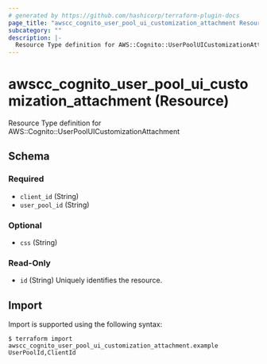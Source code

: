 ```yaml
---
# generated by https://github.com/hashicorp/terraform-plugin-docs
page_title: "awscc_cognito_user_pool_ui_customization_attachment Resource - terraform-provider-awscc"
subcategory: ""
description: |-
  Resource Type definition for AWS::Cognito::UserPoolUICustomizationAttachment
---
```


# awscc_cognito_user_pool_ui_customization_attachment (Resource)

Resource Type definition for AWS::Cognito::UserPoolUICustomizationAttachment



<!-- schema generated by tfplugindocs -->
## Schema

### Required

- `client_id` (String)
- `user_pool_id` (String)

### Optional

- `css` (String)

### Read-Only

- `id` (String) Uniquely identifies the resource.

## Import

Import is supported using the following syntax:

```shell
$ terraform import awscc_cognito_user_pool_ui_customization_attachment.example UserPoolId,ClientId
```
